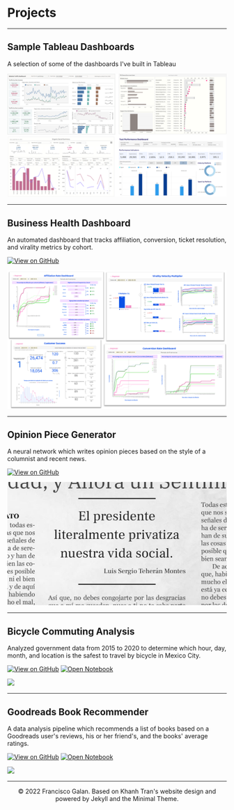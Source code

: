 # Projects

------

## Sample Tableau Dashboards

A selection of some of the dashboards I've built in Tableau

![](https://github.com/FranciscoGalan/FranciscoGalan.github.io/blob/28422d2709ad2985606f4826e60dea6c166d0407/images/Sample%20dashboards/Sample_dashboards2.png)



------



## Business Health Dashboard

An automated dashboard that tracks affiliation, conversion, ticket resolution, and virality metrics by cohort.

[![View on GitHub](https://img.shields.io/badge/GitHub-View_on_GitHub-blue?logo=GitHub)](https://github.com/FranciscoGalan/Business_Health_Dashboard)

![](https://raw.githubusercontent.com/FranciscoGalan/Business_Health_Dashboard/main/Media/Business%20Health%20Dashboard.png)



------



## Opinion Piece Generator

A neural network which writes opinion pieces based on the style of a columnist and recent news.

[![View on GitHub](https://img.shields.io/badge/GitHub-View_on_GitHub-blue?logo=GitHub)](https://github.com/FranciscoGalan/Opinion_Piece_Generator)

![](https://raw.githubusercontent.com/FranciscoGalan/Opinion_Piece_Generator/main/Media/newspaper_cover.JPG)



---


## Bicycle Commuting Analysis

Analyzed government data from 2015 to 2020 to determine which hour, day, month, and location is the safest to travel by bicycle in Mexico City.

[![View on GitHub](https://img.shields.io/badge/GitHub-View_on_GitHub-blue?logo=GitHub)](https://github.com/FranciscoGalan/Bicycle_Commuting_Mexico_City) [![Open Notebook](https://img.shields.io/badge/Jupyter-Open_Notebook-blue?logo=Jupyter)](https://nbviewer.org/github/FranciscoGalan/Bicycle_Commuting_Mexico_City/blob/main/main.ipynb)

![](https://raw.githubusercontent.com/FranciscoGalan/Bicycle_Commuting_Mexico_City/main/Media/Mapa_incidentes_viales.jpg)



---


## Goodreads Book Recommender

A data analysis pipeline which recommends a list of books based on a Goodreads user's reviews, his or her friend's, and the books' average  ratings.

[![View on GitHub](https://img.shields.io/badge/GitHub-View_on_GitHub-blue?logo=GitHub)](https://github.com/FranciscoGalan/Goodreads_Book_Recommender) [![Open Notebook](https://img.shields.io/badge/Jupyter-Open_Notebook-blue?logo=Jupyter)](https://nbviewer.org/github/FranciscoGalan/Goodreads_Book_Recommender/blob/main/main.ipynb)

![](https://raw.githubusercontent.com/FranciscoGalan/Goodreads_Book_Recommender/main/Media/recommended_books_francisco_galan.PNG)

---
<center>© 2022 Francisco Galan. Based on Khanh Tran's website design and powered by Jekyll and the Minimal Theme.</center>

